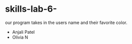 # skills-lab-6-


our program takes in the users name and their favorite color. 

* Anjali Patel
* Olivia N
